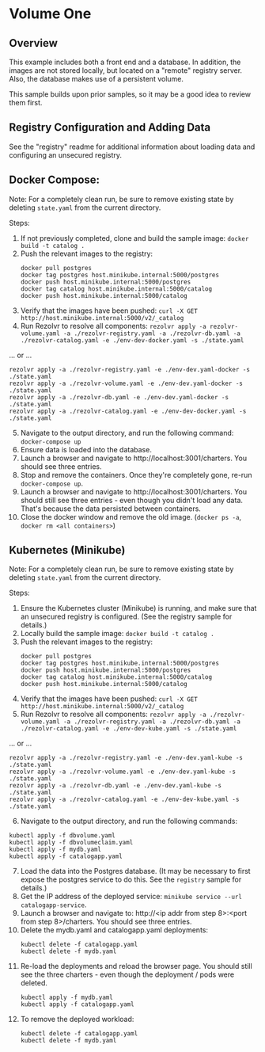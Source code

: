 # Volume One

## Overview
This example includes both a front end and a database. In addition, the images are not
stored locally, but located on a "remote" registry server. Also, the database makes use of a persistent volume.

This sample builds upon prior samples, so it may be a good idea to review them first.

## Registry Configuration and Adding Data

See the "registry" readme for additional information about loading data and configuring an unsecured registry.

## Docker Compose:

Note: For a completely clean run, be sure to remove existing state by deleting `state.yaml` from the current directory.

Steps:
1. If not previously completed, clone and build the sample image: `docker build -t catalog .`
2. Push the relevant images to the registry:
    ```
    docker pull postgres
    docker tag postgres host.minikube.internal:5000/postgres
    docker push host.minikube.internal:5000/postgres
    docker tag catalog host.minikube.internal:5000/catalog
    docker push host.minikube.internal:5000/catalog
    ```
3. Verify that the images have been pushed: `curl -X GET http://host.minikube.internal:5000/v2/_catalog`
4. Run Rezolvr to resolve all components:
`rezolvr apply -a rezolvr-volume.yaml -a ./rezolvr-registry.yaml -a ./rezolvr-db.yaml -a ./rezolvr-catalog.yaml -e ./env-dev-docker.yaml -s ./state.yaml`

... or ...

```
rezolvr apply -a ./rezolvr-registry.yaml -e ./env-dev.yaml-docker -s ./state.yaml
rezolvr apply -a ./rezolvr-volume.yaml -e ./env-dev.yaml-docker -s ./state.yaml
rezolvr apply -a ./rezolvr-db.yaml -e ./env-dev.yaml-docker -s ./state.yaml
rezolvr apply -a ./rezolvr-catalog.yaml -e ./env-dev-docker.yaml -s ./state.yaml
```

5. Navigate to the output directory, and run the following command: `docker-compose up`
6. Ensure data is loaded into the database.
7. Launch a browser and navigate to http://localhost:3001/charters. You should see three entries.
8. Stop and remove the containers. Once they're completely gone, re-run `docker-compose up`. 
9. Launch a browser and navigate to http://localhost:3001/charters. You should still see three entries - even though you didn't load any data. That's because the data persisted between containers.
10. Close the docker window and remove the old image. (`docker ps -a`, `docker rm <all containers>`)

## Kubernetes (Minikube)

Note: For a completely clean run, be sure to remove existing state by deleting `state.yaml` from the current directory.

Steps:
1. Ensure the Kubernetes cluster (Minikube) is running, and make sure that an unsecured registry is configured. (See the registry sample for details.)
2. Locally build the sample image: `docker build -t catalog .`
3. Push the relevant images to the registry:
    ```
    docker pull postgres
    docker tag postgres host.minikube.internal:5000/postgres
    docker push host.minikube.internal:5000/postgres
    docker tag catalog host.minikube.internal:5000/catalog
    docker push host.minikube.internal:5000/catalog
    ```
4. Verify that the images have been pushed: `curl -X GET http://host.minikube.internal:5000/v2/_catalog`
5. Run Rezolvr to resolve all components:
`rezolvr apply -a ./rezolvr-volume.yaml -a ./rezolvr-registry.yaml -a ./rezolvr-db.yaml -a ./rezolvr-catalog.yaml -e ./env-dev-kube.yaml -s ./state.yaml`

... or ...

```
rezolvr apply -a ./rezolvr-registry.yaml -e ./env-dev.yaml-kube -s ./state.yaml
rezolvr apply -a ./rezolvr-volume.yaml -e ./env-dev.yaml-kube -s ./state.yaml
rezolvr apply -a ./rezolvr-db.yaml -e ./env-dev.yaml-kube -s ./state.yaml
rezolvr apply -a ./rezolvr-catalog.yaml -e ./env-dev-kube.yaml -s ./state.yaml
```

6. Navigate to the output directory, and run the following commands:
```
kubectl apply -f dbvolume.yaml
kubectl apply -f dbvolumeclaim.yaml
kubectl apply -f mydb.yaml
kubectl apply -f catalogapp.yaml
```
7. Load the data into the Postgres database. (It may be necessary to first expose the postgres service to do this.
   See the `registry` sample for details.)
8. Get the IP address of the deployed service: `minikube service --url catalogapp-service`.
9. Launch a browser and navigate to: http://<ip addr from step 8>:<port from step 8>/charters. You should see three entries.
10. Delete the mydb.yaml and catalogapp.yaml deployments:
    ```
    kubectl delete -f catalogapp.yaml
    kubectl delete -f mydb.yaml
    ```
11. Re-load the deployments and reload the browser page. You should still see the three charters - even though the deployment / pods were deleted.
    ```
    kubectl apply -f mydb.yaml
    kubectl apply -f catalogapp.yaml
    ```
10. To remove the deployed workload:
    ```
    kubectl delete -f catalogapp.yaml
    kubectl delete -f mydb.yaml
    ```
